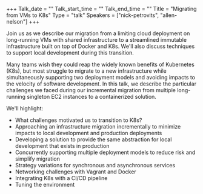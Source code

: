 +++
Talk_date = ""
Talk_start_time = ""
Talk_end_time = ""
Title = "Migrating from VMs to K8s"
Type = "talk"
Speakers = ["nick-petrovits", "allen-nelson"]
+++

Join us as we describe our migration from a limiting cloud deployment on long-running VMs with shared infrastructure to a streamlined immutable infrastructure built on top of Docker and K8s. We'll also discuss techniques to support local development during this transition.

Many teams wish they could reap the widely known benefits of Kubernetes (K8s), but most struggle to migrate to a new infrastructure while simultaneously supporting two deployment models and avoiding impacts to the velocity of software development. In this talk, we describe the particular challenges we faced during our incremental migration 
from multiple long-running singleton EC2 instances to a containerized solution.

We'll highlight:

 - What challenges motivated us to transition to K8s?
 - Approaching an infrastructure migration incrementally to minimize impacts to local development
 and production deployments
 - Developing a solution to provide the same abstraction for local development that exists in production
 - Concurrently supporting multiple deployment models to reduce risk and simplify migration
 - Strategy variations for synchronous and asynchronous services
 - Networking challenges with Vagrant and Docker
 - Integrating K8s with a CI/CD pipeline 
 - Tuning the environment
